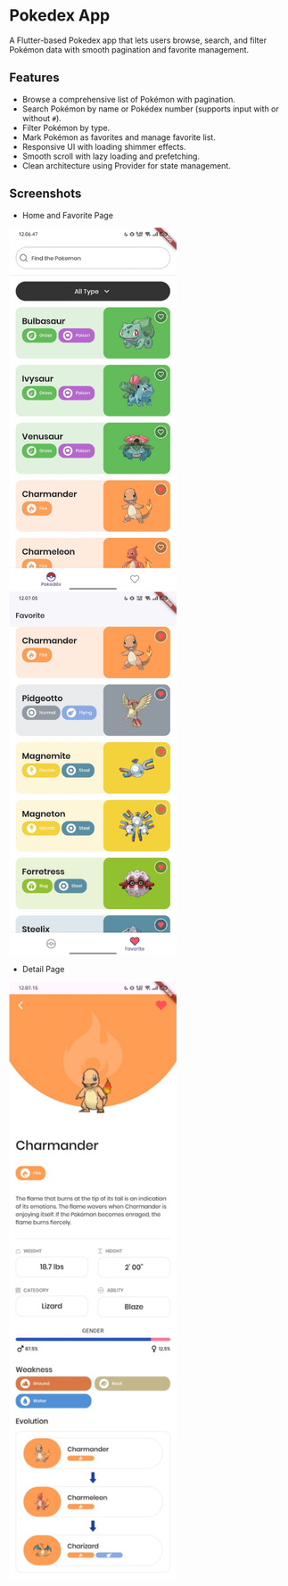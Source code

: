 # Pokedex App

A Flutter-based Pokedex app that lets users browse, search, and filter Pokémon data with smooth pagination and favorite management.

## Features

- Browse a comprehensive list of Pokémon with pagination.
- Search Pokémon by name or Pokédex number (supports input with or without `#`).
- Filter Pokémon by type.
- Mark Pokémon as favorites and manage favorite list.
- Responsive UI with loading shimmer effects.
- Smooth scroll with lazy loading and prefetching.
- Clean architecture using Provider for state management.

## Screenshots

- Home and Favorite Page

<p>
  <img src="assets/screenshots/home_page.jpeg" alt="Home Screen" width="300" />
  <img src="assets/screenshots/favorite_page.jpeg" alt="Favorite Screen" width="300" />
</p>

- Detail Page

<p>
  <img src="assets/screenshots/detail_page.jpeg" alt="Detail Screen" width="300" />
</p>
